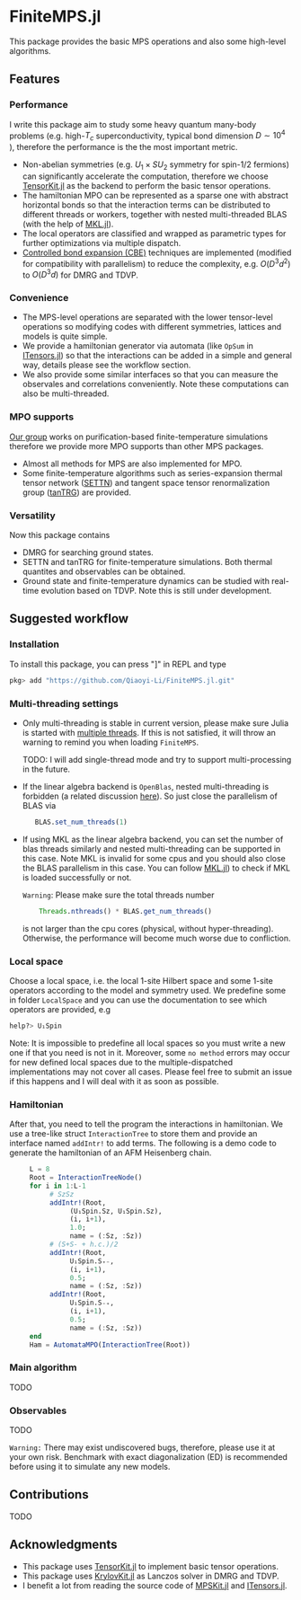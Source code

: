 # FiniteMPS.jl

This package provides the basic MPS operations and also some high-level algorithms. 

## Features
### Performance
I write this package aim to study some heavy quantum many-body problems (e.g. high-$T_c$ superconductivity, typical bond dimension $D \sim 10^4$  ), therefore the performance is the the most important metric.

- Non-abelian symmetries (e.g. $U_1\times SU_2$ symmetry for spin-1/2 fermions) can significantly accelerate the computation, therefore we choose [TensorKit.jl](https://github.com/Jutho/TensorKit.jl) as the backend to perform the basic tensor operations.
- The hamiltonian MPO can be represented as a sparse one with abstract horizontal bonds so that the interaction terms can be distributed to different threads or workers, together with nested multi-threaded BLAS (with the help of [MKL.jl](https://github.com/JuliaLinearAlgebra/MKL.jl)).
- The local operators are classified and wrapped as parametric types for further optimizations via multiple dispatch.
- [Controlled bond expansion (CBE)](https://doi.org/10.1103/PhysRevLett.130.246402) techniques are implemented (modified for compatibility with parallelism) to reduce the complexity, e.g. $O(D^3d^2)$ to $O(D^3d)$ for DMRG and TDVP.

### Convenience

- The MPS-level operations are separated with the lower tensor-level operations so modifying codes with different symmetries, lattices and models is quite simple.
- We provide a hamiltonian generator via automata (like `OpSum` in [ITensors.jl](https://github.com/ITensor/ITensors.jl)) so that the interactions can be added in a simple and general way, details please see the workflow section.
- We also provide some similar interfaces so that you can measure the  observales and correlations conveniently. Note these computations can also be multi-threaded.
  
### MPO supports
[Our group](https://www.cqm2itp.com/) works on purification-based finite-temperature simulations therefore we provide more MPO supports than other MPS packages.

- Almost all methods for MPS are also implemented for MPO.
- Some finite-temperature algorithms such as series-expansion thermal tensor network ([SETTN](https://doi.org/10.1103/PhysRevB.95.161104)) and tangent space tensor renormalization group ([tanTRG](https://doi.org/10.1103/PhysRevLett.130.226502)) are provided.

### Versatility
Now this package contains

- DMRG for searching ground states.
- SETTN and tanTRG for finite-temperature simulations. Both thermal quantites and observables can be obtained.
- Ground state and finite-temperature dynamics can be studied with real-time evolution based on TDVP. Note this is still under development.

## Suggested workflow

### Installation
To install this package, you can press "]" in REPL and type
```julia
pkg> add "https://github.com/Qiaoyi-Li/FiniteMPS.jl.git"
```

### Multi-threading settings
- Only multi-threading is stable in current version, please make sure Julia is started with [multiple threads](https://docs.julialang.org/en/v1/manual/multi-threading/#man-multithreading). If this is not satisfied, it will throw an warning to remind you when loading `FiniteMPS`. 
  
  TODO: I will add single-thread mode and try to support multi-processing in the future.

- If the linear algebra backend is `OpenBlas`, nested multi-threading is forbidden (a related discussion [here](https://carstenbauer.github.io/ThreadPinning.jl/stable/explanations/blas/)). So just close the parallelism of BLAS via
  ```julia
     BLAS.set_num_threads(1)
  ```

- If using MKL as the linear algebra backend, you can set the number of blas threads similarly and nested multi-threading can be supported in this case. Note MKL is invalid for some cpus and you should also close the BLAS parallelism in this case. You can follow [MKL.jl](https://github.com/JuliaLinearAlgebra/MKL.jl)) to check if MKL is loaded successfully or not.
  
   `Warning`: Please make sure the total threads number 
   ```julia
       Threads.nthreads() * BLAS.get_num_threads()
   ```   
   is not larger than the cpu cores (physical, without hyper-threading). Otherwise, the performance will become much worse due to confliction.


### Local space
Choose a local space, i.e. the local 1-site Hilbert space and some 1-site operators according to the model and symmetry used. We predefine some in folder `LocalSpace` and you can use the documentation to see which operators are provided, e.g 
```julia 
help?> U₁Spin
```
Note: It is impossible to predefine all local spaces so you must write a new one if that you need is not in it. Moreover, some `no method` errors may occur for new defined local spaces due to the multiple-dispatched implementations may not cover all cases. Please feel free to submit an issue if this happens and I will deal with it as soon as possible.

### Hamiltonian
After that, you need to tell the program the interactions in hamiltonian. We use a tree-like struct `InteractionTree` to store them and provide an interface named `addIntr!` to add terms. The following is a demo code to generate the hamiltonian of an AFM Heisenberg chain.
```julia
     L = 8
     Root = InteractionTreeNode()
     for i in 1:L-1
          # SzSz
          addIntr!(Root,
               (U₁Spin.Sz, U₁Spin.Sz),
               (i, i+1),
               1.0;
               name = (:Sz, :Sz))
          # (S+S- + h.c.)/2
          addIntr!(Root, 
               U₁Spin.S₊₋,
               (i, i+1),
               0.5;
               name = (:Sz, :Sz))
          addIntr!(Root,
               U₁Spin.S₋₊,
               (i, i+1),
               0.5;
               name = (:Sz, :Sz))
     end
     Ham = AutomataMPO(InteractionTree(Root))
```

### Main algorithm
TODO

### Observables
TODO

`Warning:` There may exist undiscovered bugs, therefore, please use it at your own risk. Benchmark with exact diagonalization (ED) is recommended before using it to simulate any new models.

## Contributions
TODO

## Acknowledgments
- This package uses [TensorKit.jl](https://github.com/Jutho/TensorKit.jl) to implement basic tensor operations.
- This package uses [KrylovKit.jl](https://github.com/Jutho/KrylovKit.jl) as Lanczos solver in DMRG and TDVP.
- I benefit a lot from reading the source code of [MPSKit.jl](https://github.com/maartenvd/MPSKit.jl) and [ITensors.jl](https://github.com/ITensor/ITensors.jl).

